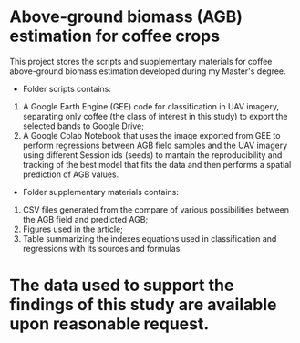 # Above-ground biomass (AGB) estimation for coffee crops
This project stores the scripts and supplementary materials for coffee above-ground biomass estimation developed during my Master's degree.
- Folder scripts contains:
1. A Google Earth Engine (GEE) code for classification in UAV imagery, separating only coffee (the class of interest in this study) to export the selected bands to Google Drive;
2. A Google Colab Notebook that uses the image exported from GEE to perform regressions between AGB field samples and the UAV imagery using different Session ids (seeds) to mantain the reproducibility and tracking of the best model that fits the data and then performs a spatial prediction of AGB values.
- Folder supplementary materials contains:
1. CSV files generated from the compare of various possibilities between the AGB field and predicted AGB;
2. Figures used in the article;
3. Table summarizing the indexes equations used in classification and regressions with its sources and formulas.

# The data used to support the findings of this study are available upon reasonable request.

